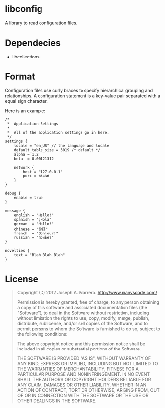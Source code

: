 libconfig
=============

A library to read configuration files.

Dependecies
=============
* libcollections


Format
=============
Configuration files use curly braces to specify hierarchical grouping and relationships. 
A configuration statement is a key-value pair separated with a equal sign character.

Here is an example:

    /*
     *  Application Settings
     *
     *  All of the application settings go in here. 
     */
    settings {
	    locale = "en_US" // the language and locale 
	    default_table_size = 3019 /* default */
	    alpha = 1.2
	    beta  = 0.00121312
    
	    network {
		    host = "127.0.0.1"
		    port = 65436
	    }
    }
    
    debug {
	    enable = true
    }
    
    message {
	    english = "Hello!"
	    spanish = "¡Hola"
	    german  = "Hallo!"
	    chinese = "你好"
	    french  = "Bonjour!"
	    russian = "привет"
    }

    novelties {
	    text = "Blah Blah Blah"
    }


License
=============
> Copyright (C) 2012 Joseph A. Marrero.  http://www.manvscode.com/
> 
> Permission is hereby granted, free of charge, to any person obtaining a copy
> of this software and associated documentation files (the "Software"), to deal
> in the Software without restriction, including without limitation the rights
> to use, copy, modify, merge, publish, distribute, sublicense, and/or sell
> copies of the Software, and to permit persons to whom the Software is
> furnished to do so, subject to the following conditions:
> 
> The above copyright notice and this permission notice shall be included in
> all copies or substantial portions of the Software.
> 
> THE SOFTWARE IS PROVIDED "AS IS", WITHOUT WARRANTY OF ANY KIND, EXPRESS OR
> IMPLIED, INCLUDING BUT NOT LIMITED TO THE WARRANTIES OF MERCHANTABILITY,
> FITNESS FOR A PARTICULAR PURPOSE AND NONINFRINGEMENT. IN NO EVENT SHALL THE
> AUTHORS OR COPYRIGHT HOLDERS BE LIABLE FOR ANY CLAIM, DAMAGES OR OTHER
> LIABILITY, WHETHER IN AN ACTION OF CONTRACT, TORT OR OTHERWISE, ARISING FROM,
> OUT OF OR IN CONNECTION WITH THE SOFTWARE OR THE USE OR OTHER DEALINGS IN
> THE SOFTWARE.

